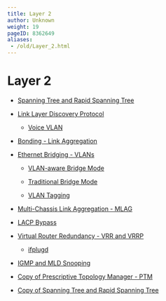 ```yaml
---
title: Layer 2
author: Unknown
weight: 19
pageID: 8362649
aliases:
 - /old/Layer_2.html
---
```

# Layer 2

  - [Spanning Tree and Rapid Spanning
    Tree](/old/Spanning_Tree_and_Rapid_Spanning_Tree.html)

  - [Link Layer Discovery
    Protocol](/old/Link_Layer_Discovery_Protocol.html)
    
      - [Voice VLAN](/old/Voice_VLAN.html)

  - [Bonding - Link Aggregation](/old/Bonding_-_Link_Aggregation.html)

  - [Ethernet Bridging - VLANs](/old/Ethernet_Bridging_-_VLANs.html)
    
      - [VLAN-aware Bridge Mode](/old/VLAN-aware_Bridge_Mode.html)
    
      - [Traditional Bridge Mode](/old/Traditional_Bridge_Mode.html)
    
      - [VLAN Tagging](/old/VLAN_Tagging.html)

  - [Multi-Chassis Link Aggregation -
    MLAG](/old/Multi-Chassis_Link_Aggregation_-_MLAG.html)

  - [LACP Bypass](/old/LACP_Bypass.html)

  - [Virtual Router Redundancy - VRR and
    VRRP](/old/Virtual_Router_Redundancy_-_VRR_and_VRRP.html)
    
      - [ifplugd](/old/ifplugd.html)

  - [IGMP and MLD Snooping](/old/IGMP_and_MLD_Snooping.html)

  - [Copy of Prescriptive Topology Manager -
    PTM](/old/Copy_of_Prescriptive_Topology_Manager_-_PTM.html)

  - [Copy of Spanning Tree and Rapid Spanning
    Tree](/old/Copy_of_Spanning_Tree_and_Rapid_Spanning_Tree.html)
